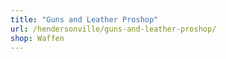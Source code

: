 ```yaml
---
title: "Guns and Leather Proshop"
url: /hendersonville/guns-and-leather-proshop/
shop: Waffen
---
```

